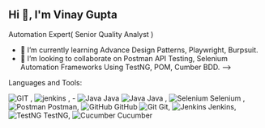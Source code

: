 ## Hi 👋, I'm Vinay Gupta

Automation Expert( Senior Quality Analyst )


- 🌱 I’m currently learning Advance Design Patterns, Playwright, Burpsuit.
- 👯 I’m looking to collaborate on Postman API Testing, Selenium Automation Frameworks Using TestNG, POM, Cumber BDD.
-->

Languages and Tools:


![GIT](https://github.com/user-attachments/assets/ab236c45-1089-4c38-8502-46409684f6c1)    , ![jenkins](https://github.com/user-attachments/assets/8348a612-f8f4-4311-aadd-ae61fb023ce0) , - ![Java](https://img.icons8.com/ios-filled/100/000000/java-coffee-cup-logo.png) Java ![Java](https://img.icons8.com/ios-filled/100/000000/java-coffee-cup-logo.png) Java ,  ![Selenium](https://img.icons8.com/ios-filled/100/000000/selenium.png) Selenium ,  ![Postman](https://img.icons8.com/color/100/000000/postman-api.png) Postman,  ![GitHub](https://img.icons8.com/material-rounded/100/000000/github.png) GitHub ![Git](https://img.icons8.com/material-rounded/100/000000/git.png) Git,  ![Jenkins](https://img.icons8.com/ios-filled/100/000000/jenkins.png) Jenkins, ![TestNG](https://img.icons8.com/color/100/000000/testng.png) TestNG, ![Cucumber](https://img.icons8.com/color/100/000000/cucumber.png) Cucumber




